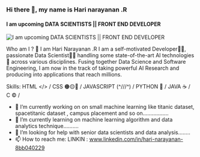 ### Hi there 👋, my name is Hari narayanan .R
#### I am upcoming DATA SCIENTISTS || FRONT END DEVELOPER 
![I am upcoming DATA SCIENTISTS || FRONT END DEVELOPER ](https://media.istockphoto.com/id/1163856313/vector/data-scientist-isometric-illustration-concept-modern-flat-design-concept-of-web-page-design.jpg?s=612x612&w=0&k=20&c=ae2a7fDxXq2JKscuX_fFznxdgsU5W2fpbE6lP-O4wA8=)

Who am I ? 🤔
I am Hari Narayanan .R I am a self-motivated Developer👨‍💻, passionate Data Scientist👨‍🔬 handling some state-of-the-art AI technologies🌟 across various disciplines. Fusing together Data Science and Software Engineering, I am now in the track of taking powerful AI Research and producing into applications that reach millions.

Skills: HTML   </>  / CSS  🟠🟡🔵   / JAVASCRIPT  (^///^)  / PYTHON  🐍  / JAVA ☕ / C ©  /

- 🔭 I’m currently working on on small  machine learning like titanic dataset, spacetitanic dataset , campus placement and so on................. 
- 🌱 I’m currently learning on machine learning algorithm and data analytics technique.......... 
- 🤔 I’m looking for help with senior data scientists and data analysis........ 
- 📫 How to reach me:  LINKIN : www.linkedin.com/in/hari-narayanan-8bb040229 









   
                     






